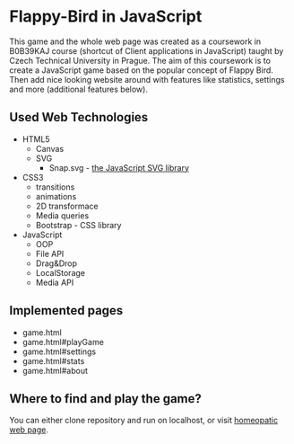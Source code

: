 # Flappy-Bird in JavaScript

This game and the whole web page was created as a coursework in B0B39KAJ course (shortcut of Client applications in JavaScript) taught by Czech Technical University in Prague. The aim of this coursework is to create a JavaScript game based on the popular concept of Flappy Bird. Then add nice looking website around with features like statistics, settings and more (additional features below).

## Used Web Technologies

* HTML5
  * Canvas
  * SVG
     * Snap.svg - <a href="http://snapsvg.io/" target="_blank">the JavaScript SVG library</a>
* CSS3
  * transitions
  * animations
  * 2D transformace
  * Media queries
  * Bootstrap - CSS library
* JavaScript
  * OOP
  * File API
  * Drag&Drop
  * LocalStorage
  * Media API
  
## Implemented pages
* game.html
* game.html#playGame
* game.html#settings
* game.html#stats
* game.html#about

## Where to find and play the game?

You can either clone repository and run on localhost, or visit <a href="http://www.homeopatie-tomastikova.cz/hra/game.html" target="_blank">homeopatic web page</a>.
